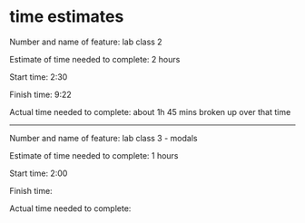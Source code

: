 # time estimates

Number and name of feature: lab class 2

Estimate of time needed to complete: 2 hours

Start time: 2:30

Finish time: 9:22

Actual time needed to complete: about 1h 45 mins broken up over that time

_________________________________________

Number and name of feature: lab class 3 - modals

Estimate of time needed to complete: 1 hours

Start time: 2:00

Finish time: 

Actual time needed to complete: 